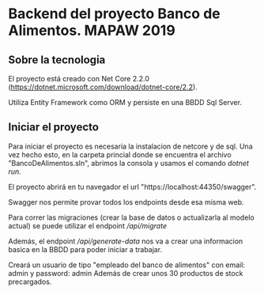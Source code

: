 # Backend del proyecto Banco de Alimentos. MAPAW 2019

## Sobre la tecnologia

El proyecto está creado con Net Core 2.2.0 (https://dotnet.microsoft.com/download/dotnet-core/2.2).

Utiliza Entity Framework como ORM y persiste en una BBDD Sql Server.

## Iniciar el proyecto
Para iniciar el proyecto es necesaria la instalacion de netcore y de sql. Una vez hecho esto, en la carpeta princial donde se encuentra el archivo "BancoDeAlimentos.sln", abrimos la consola y usamos el comando *dotnet run*.

El proyecto abrirá en tu navegador el url "https://localhost:44350/swagger".

Swagger nos permite provar todos los endpoints desde esa misma web.

Para correr las migraciones (crear la base de datos o actualizarla al modelo actual) se puede utilizar el endpoint */api/migrate*

Además, el endpoint */api/generate-data* nos va a crear una informacion basica en la BBDD para poder iniciar a trabajar.

Creará un usuario de tipo "empleado del banco de alimentos" con email: admin y password: admin
Además de crear unos 30 productos de stock precargados.
